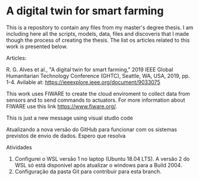 # A digital twin for smart farming

This is a repository to contain any files from my master's degree thesis. I am including here all the scripts, models, data, files and discoveris that I made though the process of creating the thesis. The list os articles related to this work is presented below.

Articles:

R. G. Alves et al., "A digital twin for smart farming," 2019 IEEE Global Humanitarian Technology Conference (GHTC), Seattle, WA, USA, 2019, pp. 1-4. Avilable at: https://ieeexplore.ieee.org/document/9033075

This work uses FIWARE to create the cloud enviroment to collect data from sensors and to send commands to actuators. For more information about FIWARE use this link https://www.fiware.org/.

This is just a new message using visual studio code

Atualizando a nova versão do GitHub para funcionar com os sistemas previstos de envio de dados. Espero que resolva

Atividades
1. Configurei o WSL versão 1 no laptop (Ubuntu 18.04 LTS). A versão 2 do WSL só está disponível após atualizar o windows para a Build 2004. 
2. Configuração da pasta Git para contribuir para esta branch. 